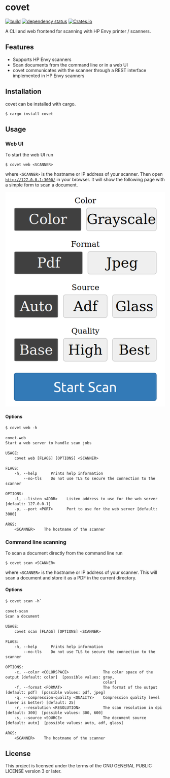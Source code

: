 covet
=====

[![build](https://github.com/arminha/covet/workflows/build/badge.svg)](https://github.com/arminha/covet/actions?query=workflow%3Abuild)
[![dependency status](https://deps.rs/repo/github/arminha/covet/status.svg)](https://deps.rs/repo/github/arminha/covet)
[![Crates.io](https://img.shields.io/crates/v/covet)](https://crates.io/crates/covet)

A CLI and web frontend for scanning with HP Envy printer / scanners.

Features
--------

*   Supports HP Envy scanners
*   Scan documents from the command line or in a web UI
*   covet communicates with the scanner through a REST interface implemented in HP Envy scanners

Installation
------------

covet can be installed with cargo.

```
$ cargo install covet
```

Usage
-----

### Web UI

To start the web UI run
```
$ covet web <SCANNER>
```
where `<SCANNER>` is the hostname or IP address of your scanner. Then open [`http://127.0.0.1:3000/`](http://127.0.0.1:3000/) in your browser. It will show the following page with a simple form to scan a document.

![Web UI Screenshot](doc/screenshots/webui.png)

#### Options

```
$ covet web -h

covet-web
Start a web server to handle scan jobs

USAGE:
    covet web [FLAGS] [OPTIONS] <SCANNER>

FLAGS:
    -h, --help      Prints help information
        --no-tls    Do not use TLS to secure the connection to the scanner

OPTIONS:
    -l, --listen <ADDR>    Listen address to use for the web server [default: 127.0.0.1]
    -p, --port <PORT>      Port to use for the web server [default: 3000]

ARGS:
    <SCANNER>    The hostname of the scanner
```

### Command line scanning

To scan a document directly from the command line run
```
$ covet scan <SCANNER>
```
where `<SCANNER>` is the hostname or IP address of your scanner. This will scan a document and store it as a PDF in the current directory.

#### Options

```
$ covet scan -h`

covet-scan
Scan a document

USAGE:
    covet scan [FLAGS] [OPTIONS] <SCANNER>

FLAGS:
    -h, --help      Prints help information
        --no-tls    Do not use TLS to secure the connection to the scanner

OPTIONS:
    -c, --color <COLORSPACE>               The color space of the output [default: color]  [possible values: gray,
                                           color]
    -f, --format <FORMAT>                  The format of the output [default: pdf]  [possible values: pdf, jpeg]
    -q, --compression-quality <QUALITY>    Compression quality level (lower is better) [default: 25]
    -r, --resolution <RESOLUTION>          The scan resolution in dpi [default: 300]  [possible values: 300, 600]
    -s, --source <SOURCE>                  The document source [default: auto]  [possible values: auto, adf, glass]

ARGS:
    <SCANNER>    The hostname of the scanner
```

License
-------

This project is licensed under the terms of the GNU GENERAL PUBLIC LICENSE version 3 or later.
